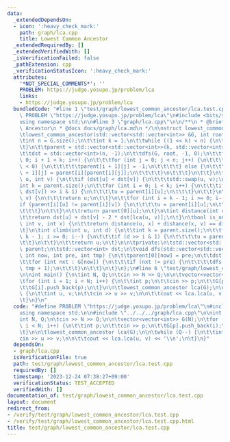 ```yaml
---
data:
  _extendedDependsOn:
  - icon: ':heavy_check_mark:'
    path: graph/lca.cpp
    title: Lowest Common Ancestor
  _extendedRequiredBy: []
  _extendedVerifiedWith: []
  _isVerificationFailed: false
  _pathExtension: cpp
  _verificationStatusIcon: ':heavy_check_mark:'
  attributes:
    '*NOT_SPECIAL_COMMENTS*': ''
    PROBLEM: https://judge.yosupo.jp/problem/lca
    links:
    - https://judge.yosupo.jp/problem/lca
  bundledCode: "#line 1 \"test/graph/lowest_common_ancestor/lca.test.cpp\"\n#define\
    \ PROBLEM \"https://judge.yosupo.jp/problem/lca\"\n#include <bits/stdc++.h>\n\
    using namespace std;\n\n#line 3 \"graph/lca.cpp\"\n\n/**\n * @brief Lowest Common\
    \ Ancestor\n * @docs docs/graph/lca.md\n */\n\nstruct lowest_common_ancestor {\n\
    \tlowest_common_ancestor(std::vector<std::vector<int>> &G, int root = 0) {\n\t\
    \tint n = G.size();\n\t\tint k = 1;\n\t\twhile ((1 << k) < n) {\n\t\t\tk++;\n\t\
    \t}\n\t\tparent = std::vector<std::vector<int>>(k, std::vector<int>(n, -1));\n\
    \t\tdst = std::vector<int>(n, -1);\n\t\tdfs(G, root, -1, 0);\n\t\tfor (int i =\
    \ 0; i + 1 < k; i++) {\n\t\t\tfor (int j = 0; j < n; j++) {\n\t\t\t\tif (parent[i][j]\
    \ < 0) {\n\t\t\t\t\tparent[i + 1][j] = -1;\n\t\t\t\t} else {\n\t\t\t\t\tparent[i\
    \ + 1][j] = parent[i][parent[i][j]];\n\t\t\t\t}\n\t\t\t}\n\t\t}\n\t}\n\tint lca(int\
    \ u, int v) {\n\t\tif (dst[u] < dst[v]) {\n\t\t\tstd::swap(u, v);\n\t\t}\n\t\t\
    int k = parent.size();\n\t\tfor (int i = 0; i < k; i++) {\n\t\t\tif ((dst[u] -\
    \ dst[v]) >> i & 1) {\n\t\t\t\tu = parent[i][u];\n\t\t\t}\n\t\t}\n\t\tif (u ==\
    \ v) {\n\t\t\treturn u;\n\t\t}\n\t\tfor (int i = k - 1; i >= 0; i--) {\n\t\t\t\
    if (parent[i][u] != parent[i][v]) {\n\t\t\t\tu = parent[i][u];\n\t\t\t\tv = parent[i][v];\n\
    \t\t\t}\n\t\t}\n\t\treturn parent[0][u];\n\t}\n\tint distance(int u, int v) {\n\
    \t\treturn dst[u] + dst[v] - 2 * dst[lca(u, v)];\n\t}\n\tbool is_on_path(int u,\
    \ int v, int x) {\n\t\treturn distance(u, x) + distance(x, v) == distance(u, v);\n\
    \t}\n\tint climb(int u, int d) {\n\t\tint k = parent.size();\n\t\tfor (int i =\
    \ k - 1; i >= 0; i--) {\n\t\t\tif (d >> i & 1) {\n\t\t\t\tu = parent[i][u];\n\t\
    \t\t}\n\t\t}\n\t\treturn u;\n\t}\n\n\tprivate:\n\tstd::vector<std::vector<int>>\
    \ parent;\n\tstd::vector<int> dst;\n\tvoid dfs(std::vector<std::vector<int>> &G,\
    \ int now, int pre, int tmp) {\n\t\tparent[0][now] = pre;\n\t\tdst[now] = tmp;\n\
    \t\tfor (int nxt : G[now]) {\n\t\t\tif (nxt != pre) {\n\t\t\t\tdfs(G, nxt, now,\
    \ tmp + 1);\n\t\t\t}\n\t\t}\n\t}\n};\n#line 6 \"test/graph/lowest_common_ancestor/lca.test.cpp\"\
    \n\nint main() {\n\tint N, Q;\n\tcin >> N >> Q;\n\n\tvector<vector<int>> G(N);\n\
    \tfor (int i = 1; i < N; i++) {\n\t\tint p;\n\t\tcin >> p;\n\t\tG[p].push_back(i);\n\
    \t\tG[i].push_back(p);\n\t}\n\n\tlowest_common_ancestor lca(G);\n\n\twhile (Q--)\
    \ {\n\t\tint u, v;\n\t\tcin >> u >> v;\n\n\t\tcout << lca.lca(u, v) << '\\n';\n\
    \t}\n}\n"
  code: "#define PROBLEM \"https://judge.yosupo.jp/problem/lca\"\n#include <bits/stdc++.h>\n\
    using namespace std;\n\n#include \"../../../graph/lca.cpp\"\n\nint main() {\n\t\
    int N, Q;\n\tcin >> N >> Q;\n\n\tvector<vector<int>> G(N);\n\tfor (int i = 1;\
    \ i < N; i++) {\n\t\tint p;\n\t\tcin >> p;\n\t\tG[p].push_back(i);\n\t\tG[i].push_back(p);\n\
    \t}\n\n\tlowest_common_ancestor lca(G);\n\n\twhile (Q--) {\n\t\tint u, v;\n\t\t\
    cin >> u >> v;\n\n\t\tcout << lca.lca(u, v) << '\\n';\n\t}\n}"
  dependsOn:
  - graph/lca.cpp
  isVerificationFile: true
  path: test/graph/lowest_common_ancestor/lca.test.cpp
  requiredBy: []
  timestamp: '2023-12-24 07:38:27+09:00'
  verificationStatus: TEST_ACCEPTED
  verifiedWith: []
documentation_of: test/graph/lowest_common_ancestor/lca.test.cpp
layout: document
redirect_from:
- /verify/test/graph/lowest_common_ancestor/lca.test.cpp
- /verify/test/graph/lowest_common_ancestor/lca.test.cpp.html
title: test/graph/lowest_common_ancestor/lca.test.cpp
---
```

